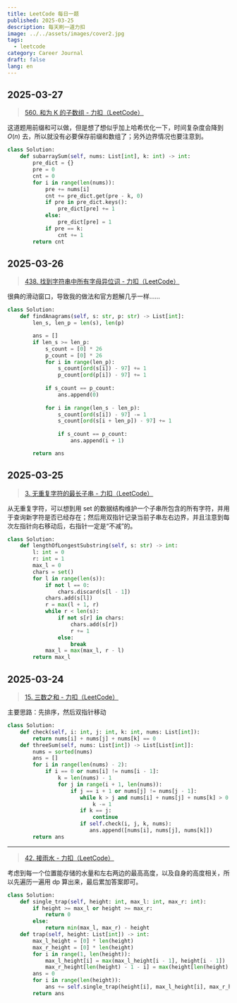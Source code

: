 ```yaml
---
title: LeetCode 每日一题
published: 2025-03-25
description: 每天刷一道力扣
image: ../../assets/images/cover2.jpg
tags:
  - leetcode
category: Career Journal
draft: false
lang: en
---
```

## 2025-03-27

> [560. 和为 K 的子数组 - 力扣（LeetCode）](https://leetcode.cn/problems/subarray-sum-equals-k)

这道题用前缀和可以做，但是想了想似乎加上哈希优化一下，时间复杂度会降到 $O(n)$ 去，所以就没有必要保存前缀和数组了；另外边界情况也要注意到。

```python
class Solution:
    def subarraySum(self, nums: List[int], k: int) -> int:
        pre_dict = {}
        pre = 0
        cnt = 0
        for i in range(len(nums)):
            pre += nums[i]
            cnt += pre_dict.get(pre - k, 0)
            if pre in pre_dict.keys():
                pre_dict[pre] += 1
            else:
                pre_dict[pre] = 1
            if pre == k:
                cnt += 1
        return cnt
```

## 2025-03-26

> [438. 找到字符串中所有字母异位词 - 力扣（LeetCode）](https://leetcode.cn/problems/find-all-anagrams-in-a-string/description)

很典的滑动窗口，导致我的做法和官方题解几乎一样……

```python
class Solution:
    def findAnagrams(self, s: str, p: str) -> List[int]:
        len_s, len_p = len(s), len(p)

        ans = []
        if len_s >= len_p:
            s_count = [0] * 26
            p_count = [0] * 26
            for i in range(len_p):
                s_count[ord(s[i]) - 97] += 1
                p_count[ord(p[i]) - 97] += 1
    
            if s_count == p_count:
                ans.append(0)
    
            for i in range(len_s - len_p):
                s_count[ord(s[i]) - 97] -= 1
                s_count[ord(s[i + len_p]) - 97] += 1
                
                if s_count == p_count:
                    ans.append(i + 1)

        return ans    
```
## 2025-03-25

> [3. 无重复字符的最长子串 - 力扣（LeetCode）](https://leetcode.cn/problems/longest-substring-without-repeating-characters/)

从无重复字符，可以想到用 set 的数据结构维护一个子串所包含的所有字符，并用于查询新字符是否已经存在；然后用双指针记录当前子串左右边界，并且注意到每次左指针向右移动后，右指针一定是“不减”的。

```python
class Solution:
    def lengthOfLongestSubstring(self, s: str) -> int:
        l: int = 0
        r: int = 1
        max_l = 0
        chars = set()
        for l in range(len(s)):
            if not l == 0:
                chars.discard(s[l - 1])
            chars.add(s[l])
            r = max(l + 1, r)
            while r < len(s):
                if not s[r] in chars:
                    chars.add(s[r])
                    r += 1
                else:
                    break
            max_l = max(max_l, r - l)
        return max_l
```

## 2025-03-24

> [15. 三数之和 - 力扣（LeetCode）](https://leetcode.cn/problems/3sum/description/)

主要思路：先排序，然后双指针移动

```python
class Solution:
    def check(self, i: int, j: int, k: int, nums: List[int]):
        return nums[i] + nums[j] + nums[k] == 0
    def threeSum(self, nums: List[int]) -> List[List[int]]:
        nums = sorted(nums)
        ans = []
        for i in range(len(nums) - 2):
            if i == 0 or nums[i] != nums[i - 1]:
                k = len(nums) - 1
                for j in range(i + 1, len(nums)):
                    if j == i + 1 or nums[j] != nums[j - 1]:
                       while k > j and nums[i] + nums[j] + nums[k] > 0:
                           k -= 1
                       if k == j:
                           continue
                       if self.check(i, j, k, nums):
                          ans.append([nums[i], nums[j], nums[k]])
        return ans
```

---

> [42. 接雨水 - 力扣（LeetCode）](https://leetcode.cn/problems/trapping-rain-water/)

考虑到每一个位置能存储的水量和左右两边的最高高度，以及自身的高度相关，所以先遍历一遍用 dp 算出来，最后累加答案即可。

```python
class Solution:
    def single_trap(self, height: int, max_l: int, max_r: int):
        if height >= max_l or height >= max_r:
            return 0
        else:
            return min(max_l, max_r) - height
    def trap(self, height: List[int]) -> int:
        max_l_height = [0] * len(height)
        max_r_height = [0] * len(height)
        for i in range(1, len(height)):
            max_l_height[i] = max(max_l_height[i - 1], height[i - 1])
            max_r_height[len(height) - 1 - i] = max(height[len(height) - i], max_r_height[len(height) - i])
        ans = 0
        for i in range(len(height)):
            ans += self.single_trap(height[i], max_l_height[i], max_r_height[i])
        return ans
```
